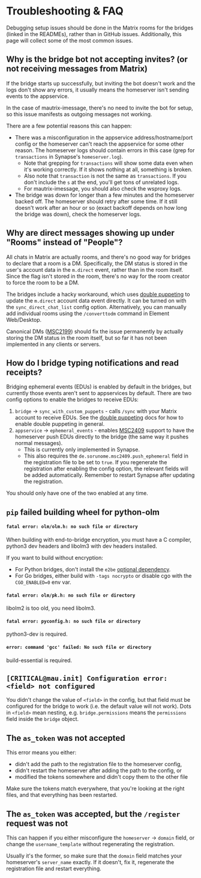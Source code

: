 # Troubleshooting & FAQ
Debugging setup issues should be done in the Matrix rooms for the bridges
(linked in the READMEs), rather than in GitHub issues. Additionally, this
page will collect some of the most common issues.

## Why is the bridge bot not accepting invites? (or not receiving messages from Matrix)
If the bridge starts up successfully, but inviting the bot doesn't work and the
logs don't show any errors, it usually means the homeserver isn't sending
events to the appservice.

In the case of mautrix-imessage, there's no need to invite the bot for setup,
so this issue manifests as outgoing messages not working.

There are a few potential reasons this can happen:

* There was a misconfiguration in the appservice address/hostname/port config
  or the homeserver can't reach the appservice for some other reason. The
  homeserver logs should contain errors in this case (grep for `transactions` in
  Synapse's `homeserver.log`).
  * Note that grepping for `transactions` will show some data even when it's
    working correctly. If it shows nothing at all, something is broken.
  * Also note that `transaction` is not the same as `transactions`. If you don't
    include the `s` at the end, you'll get tons of unrelated logs.
  * For mautrix-imessage, you should also check the wsproxy logs.
* The bridge was down for longer than a few minutes and the homeserver backed
  off. The homeserver should retry after some time. If it still doesn't work
  after an hour or so (exact backoff depends on how long the bridge was down),
  check the homeserver logs.

## Why are direct messages showing up under "Rooms" instead of "People"?
All chats in Matrix are actually rooms, and there's no good way for bridges to
declare that a room is a DM. Specifically, the DM status is stored in the
user's account data in the `m.direct` event, rather than in the room itself.
Since the flag isn't stored in the room, there's no way for the room creator
to force the room to be a DM.

The bridges include a hacky workaround, which uses [double puppeting] to update
the `m.direct` account data event directly. It can be turned on with the
`sync_direct_chat_list` config option. Alternatively, you can manually add
individual rooms using the `/converttodm` command in Element Web/Desktop.

Canonical DMs ([MSC2199]) should fix the issue permanently by actually storing
the DM status in the room itself, but so far it has not been implemented in any
clients or servers.

[double puppeting]: ./double-puppeting.md
[MSC2199]: https://github.com/matrix-org/matrix-doc/pull/2199

## How do I bridge typing notifications and read receipts?
Bridging ephemeral events (EDUs) is enabled by default in the bridges, but
currently those events aren't sent to appservices by default. There are two
config options to enable the bridges to receive EDUs:

1. `bridge` -> `sync_with_custom_puppets` - calls `/sync` with your Matrix
   account to receive EDUs. See the [double puppeting] docs for how to enable
   double puppeting in general.
2. `appservice` -> `ephemeral_events` - enables [MSC2409] support to have the
   homeserver push EDUs directly to the bridge (the same way it pushes normal
   messages).
   * This is currently only implemented in Synapse.
   * This also requires the `de.sorunome.msc2409.push_ephemeral` field in the
     registration file to be set to `true`. If you regenerate the registration
     after enabling the config option, the relevant fields will be added
     automatically. Remember to restart Synapse after updating the registration.

You should only have one of the two enabled at any time.

[MSC2409]: https://github.com/matrix-org/matrix-doc/pull/2409

## `pip` failed building wheel for python-olm

#### `fatal error: olm/olm.h: no such file or directory`
When building with end-to-bridge encryption, you must have a C compiler,
python3 dev headers and libolm3 with dev headers installed.

If you want to build without encryption:
* For Python bridges, don't install the `e2be`
  [optional dependency](../python/optional-dependencies.md).
* For Go bridges, either build with `-tags nocrypto` or disable cgo with the
  `CGO_ENABLED=0` env var.

#### `fatal error: olm/pk.h: no such file or directory`
libolm2 is too old, you need libolm3.

#### `fatal error: pyconfig.h: no such file or directory`
python3-dev is required.

#### `error: command 'gcc' failed: No such file or directory`
build-essential is required.

## `[CRITICAL@mau.init] Configuration error: <field> not configured`
You didn't change the value of `<field>` in the config, but that field must be
configured for the bridge to work (i.e. the default value will not work). Dots
in `<field>` mean nesting, e.g. `bridge.permissions` means the `permissions`
field inside the `bridge` object.

## The `as_token` was not accepted
This error means you either:

* didn't add the path to the registration file to the homeserver config,
* didn't restart the homeserver after adding the path to the config, or
* modified the tokens somewhere and didn't copy them to the other file

Make sure the tokens match everywhere, that you're looking at the right files,
and that everything has been restarted.

## The `as_token` was accepted, but the `/register` request was not
This can happen if you either misconfigure the `homeserver` -> `domain` field,
or change the `username_template` without regenerating the registration.

Usually it's the former, so make sure that the `domain` field matches your
homeserver's `server_name` exactly. If it doesn't, fix it, regenerate the
registration file and restart everything.
